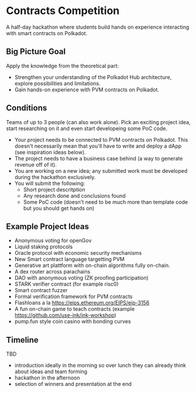 # Contracts Competition

A half-day hackathon where students build hands on experience interacting with smart contracts on Polkadot.

## Big Picture Goal

Apply the knowledge from the theoretical part:
- Strengthen your understanding of the Polkadot Hub architecture, explore possibilities and limitations.
- Gain hands-on experience with PVM contracts on Polkadot.

## Conditions

Teams of up to 3 people (can also work alone).
Pick an exciting project idea, start researching on it and even start developeing some PoC code.

- Your project needs to be connected to PVM contracts on Polkadot.
  This doesn't necessarily mean that you'll have to write and deploy a dApp (see inspiration ideas below).
- The project needs to have a business case behind (a way to generate revenue off of it).
- You are working on a new idea; any submitted work must be developed during the hackathon exclusively.
- You will submit the following:
  - Short project descritption
  - Any research done and conclusions found
  - Some PoC code (doesn't need to be much more than template code but you should get hands on)

## Example Project Ideas

- Anonymous voting for openGov
- Liquid staking protocols
- Oracle protocol with economic security mechanisms
- New Smart contract language targetting PVM
- Generative art plattform with on-chain algorithms fully on-chain.
- A dex router across parachains
- DAO with anonymous voting (ZK proofing participation)
- STARK verifier contract (for example risc0)
- Smart contract fuzzer
- Formal verification framework for PVM contracts
- Flashloans a la https://eips.ethereum.org/EIPS/eip-3156
- A fun on-chain game to teach contracts (example https://github.com/use-ink/ink-workshop) 
- pump.fun style coin casino with bonding curves

## Timeline

TBD
- introduction ideally in the morning so over lunch they can already think about ideas and team forming
- hackathon in the afternoon
- selection of winners and presentation at the end
